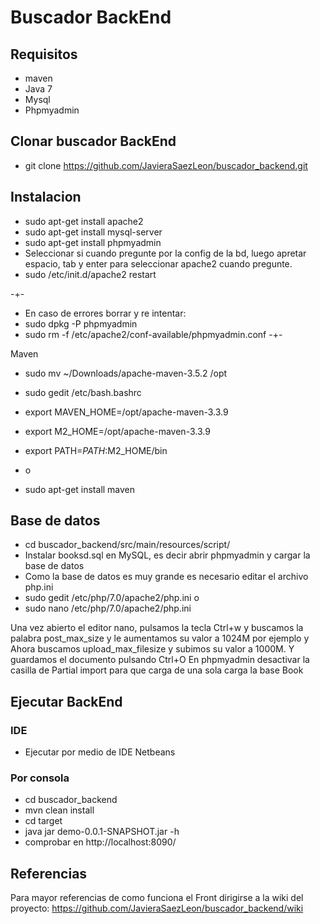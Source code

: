 # Buscador BackEnd

## Requisitos
- maven
- Java 7
- Mysql
- Phpmyadmin

## Clonar buscador BackEnd
- git clone https://github.com/JavieraSaezLeon/buscador_backend.git


## Instalacion

- sudo apt-get install apache2
- sudo apt-get install mysql-server
- sudo apt-get install phpmyadmin
- Seleccionar si cuando pregunte por la config de la bd, luego apretar espacio, tab y enter para  seleccionar apache2 cuando pregunte.
- sudo /etc/init.d/apache2 restart

-+-
- En caso de errores borrar y re intentar:
- sudo dpkg -P phpmyadmin
- sudo rm -f /etc/apache2/conf-available/phpmyadmin.conf
-+-

Maven
- sudo mv ~/Downloads/apache-maven-3.5.2 /opt
- sudo gedit /etc/bash.bashrc
- export MAVEN_HOME=/opt/apache-maven-3.3.9
- export M2_HOME=/opt/apache-maven-3.3.9
- export PATH=$PATH:$M2_HOME/bin

- o

- sudo apt-get install maven

## Base de datos
- cd buscador_backend/src/main/resources/script/
- Instalar booksd.sql en MySQL, es decir abrir phpmyadmin y cargar la base de datos
- Como la base de datos es muy grande es necesario editar el archivo php.ini 
- sudo gedit /etc/php/7.0/apache2/php.ini o
- sudo nano /etc/php/7.0/apache2/php.ini

Una vez abierto el editor nano, pulsamos la tecla Ctrl+w y buscamos la palabra post_max_size y le aumentamos su valor a 1024M por ejemplo y Ahora buscamos upload_max_filesize y subimos su valor a 1000M.  Y guardamos el documento pulsando  Ctrl+O 
En phpmyadmin desactivar la casilla de Partial import para que carga de una sola carga la base Book


## Ejecutar BackEnd
### IDE
  - Ejecutar por medio de IDE Netbeans
### Por consola
- cd buscador_backend
- mvn clean install
- cd target
- java jar demo-0.0.1-SNAPSHOT.jar -h
- comprobar en http://localhost:8090/

## Referencias

Para mayor referencias de como funciona el Front dirigirse a la wiki del proyecto: https://github.com/JavieraSaezLeon/buscador_backend/wiki
